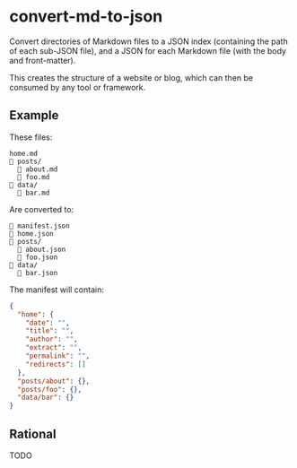 # convert-md-to-json

Convert directories of Markdown files to a JSON index (containing the path of each sub-JSON file), and a JSON for each Markdown file (with the body and front-matter).

This creates the structure of a website or blog, which can then be consumed by any tool or framework.

## Example

These files:

```
home.md
📁 posts/
  📄 about.md
  📄 foo.md
📁 data/
  📄 bar.md
```

Are converted to:

```
📄 manifest.json
📄 home.json
📁 posts/
  📄 about.json
  📄 foo.json
📁 data/
  📄 bar.json
```

The manifest will contain:

```json
{
  "home": {
    "date": "",
    "title": "",
    "author": "",
    "extract": "",
    "permalink": "",
    "redirects": []
  },
  "posts/about": {},
  "posts/foo": {},
  "data/bar": {}
}
```

## Rational

TODO
